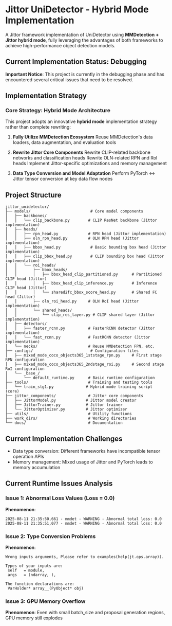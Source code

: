 # Jittor UniDetector - Hybrid Mode Implementation

A Jittor framework implementation of UniDetector using **MMDetection + Jittor hybrid mode**, fully leveraging the advantages of both frameworks to achieve high-performance object detection models.

## Current Implementation Status: Debugging

**Important Notice**: This project is currently in the debugging phase and has encountered several critical issues that need to be resolved.

## Implementation Strategy

### Core Strategy: Hybrid Mode Architecture
This project adopts an innovative **hybrid mode** implementation strategy rather than complete rewriting:

1. **Fully Utilize MMDetection Ecosystem**
   Reuse MMDetection's data loaders, data augmentation, and evaluation tools

2. **Rewrite Jittor Core Components**
   Rewrite CLIP-related backbone networks and classification heads
   Rewrite OLN-related RPN and RoI heads
   Implement Jittor-specific optimizations and memory management

3. **Data Type Conversion and Model Adaptation**
   Perform PyTorch ↔ Jittor tensor conversion at key data flow nodes

## Project Structure

```
jittor_unidetector/
├── models/                          # Core model components
│   ├── backbones/
│   │   └── clip_backbone.py        # CLIP ResNet backbone (Jittor implementation)
│   ├── heads/
│   │   ├── rpn_head.py             # RPN head (Jittor implementation)
│   │   ├── oln_rpn_head.py         # OLN RPN head (Jittor implementation)
│   │   ├── bbox_head.py             # Basic bounding box head (Jittor implementation)
│   │   ├── clip_bbox_head.py        # CLIP bounding box head (Jittor implementation)
│   │   └── roi_heads/
│   │       ├── bbox_heads/
│   │       │   ├── bbox_head_clip_partitioned.py      # Partitioned CLIP head (Jittor)
│   │       │   ├── bbox_head_clip_inference.py        # Inference CLIP head (Jittor)
│   │       │   └── shared2fc_bbox_score_head.py       # Shared FC head (Jittor)
│   │       ├── oln_roi_head.py     # OLN RoI head (Jittor implementation)
│   │       └── shared_heads/
│   │           └── clip_res_layer.py # CLIP shared layer (Jittor implementation)
│   ├── detectors/
│   │   ├── faster_rcnn.py          # FasterRCNN detector (Jittor implementation)
│   │   └── fast_rcnn.py            # FastRCNN detector (Jittor implementation)
│   └── necks/                      # Reuse MMDetection FPN, etc.
├── configs/                         # Configuration files
│   ├── mixed_mode_coco_objects365_1ststage_rpn.py     # First stage RPN configuration
│   ├── mixed_mode_coco_objects365_2ndstage_roi.py     # Second stage RoI configuration
│   └── _base_/
│       └── default_runtime.py      # Basic runtime configuration
├── tools/                          # Training and testing tools
│   └── train_stg1.py              # Hybrid mode training script (core)
├── jittor_components/              # Jittor core components
│   ├── JittorModel.py             # Jittor model creator
│   ├── JittorTrainer.py           # Jittor trainer
│   └── JittorOptimizer.py         # Jittor optimizer
├── utils/                          # Utility functions
├── work_dirs/                      # Working directories
└── docs/                           # Documentation
```

## Current Implementation Challenges
- Data type conversion: Different frameworks have incompatible tensor operation APIs
- Memory management: Mixed usage of Jittor and PyTorch leads to memory accumulation

## Current Runtime Issues Analysis

### Issue 1: Abnormal Loss Values (Loss = 0.0)
**Phenomenon**:
```
2025-08-11 21:35:50,661 - mmdet - WARNING - Abnormal total loss: 0.0
2025-08-11 21:35:51,077 - mmdet - WARNING - Abnormal total loss: 0.0
```

### Issue 2: Type Conversion Problems
**Phenomenon**:
```
Wrong inputs arguments, Please refer to examples(help(jt.ops.array)).

Types of your inputs are:
 self   = module,
 args   = (ndarray, ),

The function declarations are:
 VarHolder* array__(PyObject* obj)
```

### Issue 3: GPU Memory Overflow
**Phenomenon**:
Even with small batch_size and proposal generation regions, GPU memory still explodes
